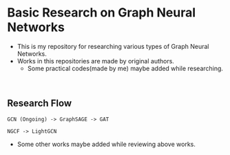 # Basic Research on Graph Neural Networks

- This is my repository for researching various types of Graph Neural Networks.
- Works in this repositories are made by original authors.
	- Some practical codes(made by me) maybe added while researching.

<br>

## Research Flow 

`
GCN (Ongoing) -> GraphSAGE -> GAT
`

`
NGCF -> LightGCN
`

- Some other works maybe added while reviewing above works.